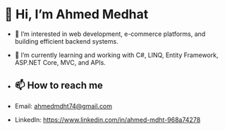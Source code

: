 # 👋 Hi, I’m Ahmed Medhat  

- 👀 I’m interested in web development, e-commerce platforms, and building efficient backend systems.  
- 🌱 I’m currently learning and working with C#, LINQ, Entity Framework, ASP.NET Core, MVC, and APIs.
 
- ## 📫 How to reach me  
- Email: ahmedmdht74@gmail.com
- LinkedIn: https://www.linkedin.com/in/ahmed-mdht-968a74278   
<!---
ahmedmdht74/ahmedmdht74 is a ✨ special ✨ repository because its `README.md` (this file) appears on your GitHub profile.
You can click the Preview link to take a look at your changes.
--->
